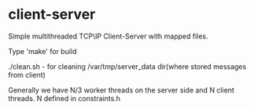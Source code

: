 # client-server
Simple multithreaded TCP\IP Client-Server with mapped files.

Type 'make' for build

./clean.sh - for cleaning /var/tmp/server_data dir(where stored messages from client)

Generally we have N/3 worker threads on the server side and N client threads. N defined in constraints.h
